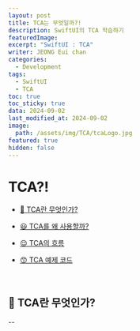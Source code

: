 ```yaml
---
layout: post
title: TCA는 무엇일까?!
description: SwiftUI의 TCA 학습하기
featuredImage: 
excerpt: "SwiftUI : TCA"
writer: JEONG Eui chan
categories:
  - Development
tags:
  - SwiftUI
  - TCA
toc: true
toc_sticky: true
data: 2024-09-02
last_modified_at: 2024-09-02
image:
  path: /assets/img/TCA/tcaLogo.jpg
featured: true
hidden: false
---
```

# TCA?!


- [🧐 TCA란 무엇인가?](#🧐-tca란-무엇인가)

- [😃 TCA를 왜 사용할까?](#😃-tca를-왜-사용할까)

- [😌 TCA의 흐름](#😌-tca의-흐름)

- [😙 TCA 예제 코드](#😙-tca-예제-코드)

&nbsp;

## 🧐 TCA란 무엇인가?
--
